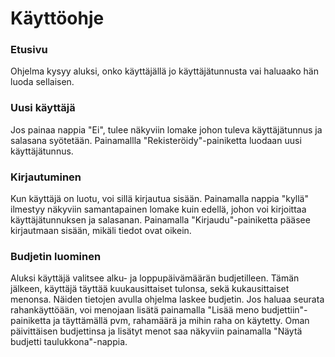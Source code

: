 # Käyttöohje

### Etusivu
Ohjelma kysyy aluksi, onko käyttäjällä jo käyttäjätunnusta vai haluaako hän luoda sellaisen.

### Uusi käyttäjä
Jos painaa nappia "Ei", tulee näkyviin lomake johon tuleva käyttäjätunnus ja salasana syötetään. Painamallla "Rekisteröidy"-painiketta luodaan uusi käyttäjätunnus.

### Kirjautuminen
Kun käyttäjä on luotu, voi sillä kirjautua sisään. Painamalla nappia "kyllä" ilmestyy näkyviin samantapainen lomake kuin edellä, johon voi kirjoittaa käyttäjätunnuksen ja salasanan. Painamalla "Kirjaudu"-painiketta pääsee kirjautmaan sisään, mikäli tiedot ovat oikein.

### Budjetin luominen
Aluksi käyttäjä valitsee alku- ja loppupäivämäärän budjetilleen. Tämän jälkeen, käyttäjä täyttää kuukausittaiset tulonsa, sekä kukausittaiset menonsa. Näiden tietojen avulla ohjelma laskee budjetin. Jos haluaa seurata rahankäyttöään, voi menojaan lisätä painamalla "Lisää meno budjettiin"-painiketta ja täyttämällä pvm, rahamäärä ja mihin raha on käytetty. Oman päivittäisen budjettinsa ja lisätyt menot saa näkyviin painamalla "Näytä budjetti taulukkona"-nappia.

